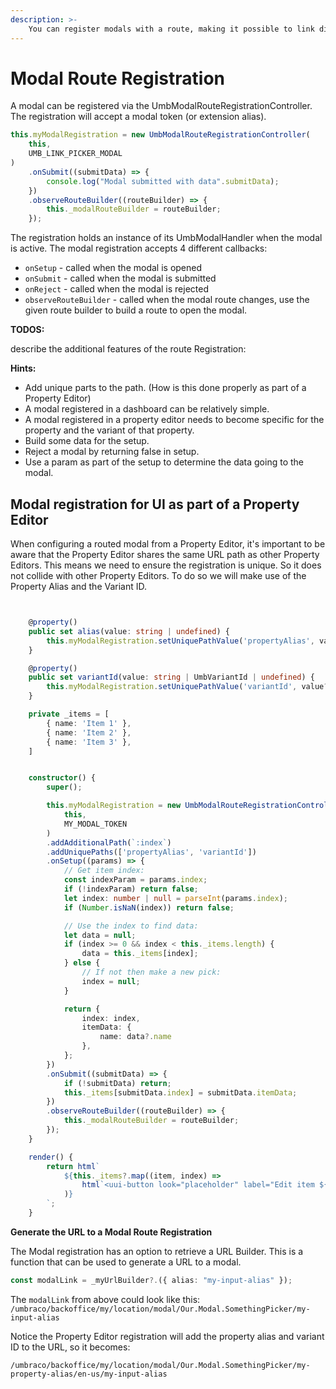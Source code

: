 ```yaml
---
description: >-
    You can register modals with a route, making it possible to link directly to that specific modal. This also means the user can navigate forth and back in the browser history of their browser. Making this the ideal solution for modals containing an editorial experience.
---
```


# Modal Route Registration

A modal can be registered via the UmbModalRouteRegistrationController. The registration will accept a modal token (or extension alias).

```ts
this.myModalRegistration = new UmbModalRouteRegistrationController(
    this,
    UMB_LINK_PICKER_MODAL
)
    .onSubmit((submitData) => {
        console.log("Modal submitted with data".submitData);
    })
    .observeRouteBuilder((routeBuilder) => {
        this._modalRouteBuilder = routeBuilder;
    });
```

The registration holds an instance of its UmbModalHandler when the modal is active. The modal registration accepts 4 different callbacks:

-   `onSetup` - called when the modal is opened
-   `onSubmit` - called when the modal is submitted
-   `onReject` - called when the modal is rejected
-   `observeRouteBuilder` - called when the modal route changes, use the given route builder to build a route to open the modal.

**TODOS:**

describe the additional features of the route Registration:

**Hints:**

-   Add unique parts to the path. (How is this done properly as part of a Property Editor)
-   A modal registered in a dashboard can be relatively simple.
-   A modal registered in a property editor needs to become specific for the property and the variant of that property.
-   Build some data for the setup.
-   Reject a modal by returning false in setup.
-   Use a param as part of the setup to determine the data going to the modal.

## Modal registration for UI as part of a Property Editor

When configuring a routed modal from a Property Editor, it's important to be aware that the Property Editor shares the same URL path as other Property Editors. This means we need to ensure the registration is unique. So it does not collide with other Property Editors. To do so we will make use of the Property Alias and the Variant ID.

```ts


	@property()
	public set alias(value: string | undefined) {
		this.myModalRegistration.setUniquePathValue('propertyAlias', value);
	}

	@property()
	public set variantId(value: string | UmbVariantId | undefined) {
		this.myModalRegistration.setUniquePathValue('variantId', value?.toString());
	}

	private _items = [
		{ name: 'Item 1' },
		{ name: 'Item 2' },
		{ name: 'Item 3' },
	]


	constructor() {
		super();

		this.myModalRegistration = new UmbModalRouteRegistrationController(
			this,
			MY_MODAL_TOKEN
		)
		.addAdditionalPath(`:index`)
		.addUniquePaths(['propertyAlias', 'variantId'])
		.onSetup((params) => {
			// Get item index:
			const indexParam = params.index;
			if (!indexParam) return false;
			let index: number | null = parseInt(params.index);
			if (Number.isNaN(index)) return false;

			// Use the index to find data:
			let data = null;
			if (index >= 0 && index < this._items.length) {
				data = this._items[index];
			} else {
				// If not then make a new pick:
				index = null;
			}

			return {
				index: index,
				itemData: {
					name: data?.name
				},
			};
		})
		.onSubmit((submitData) => {
			if (!submitData) return;
			this._items[submitData.index] = submitData.itemData;
		})
		.observeRouteBuilder((routeBuilder) => {
			this._modalRouteBuilder = routeBuilder;
		});
	}

	render() {
		return html`
			${this._items?.map((item, index) =>
				html`<uui-button look="placeholder" label="Edit item ${index}" .href=${this._modalRouteBuilder?.({ index })}>Add</uui-button>`
			)}
		`;
	}
```

**Generate the URL to a Modal Route Registration**

The Modal registration has an option to retrieve a URL Builder. This is a function that can be used to generate a URL to a modal.

```ts
const modalLink = _myUrlBuilder?.({ alias: "my-input-alias" });
```

The `modalLink` from above could look like this: `/umbraco/backoffice/my/location/modal/Our.Modal.SomethingPicker/my-input-alias`

Notice the Property Editor registration will add the property alias and variant ID to the URL, so it becomes:

`/umbraco/backoffice/my/location/modal/Our.Modal.SomethingPicker/my-property-alias/en-us/my-input-alias`
